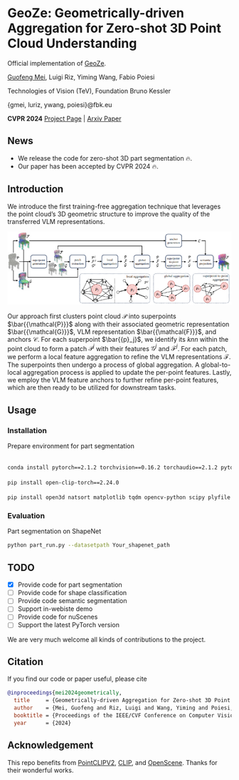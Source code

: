 # GeoZe: Geometrically-driven Aggregation for Zero-shot 3D Point Cloud Understanding

Official implementation of [GeoZe](https://arxiv.org/abs/2312.02244).


[Guofeng Mei](https://gfmei.github.io/),  Luigi Riz, Yiming Wang, Fabio Poiesi

Technologies of Vision (TeV), Foundation Bruno Kessler &nbsp; &nbsp;

{gmei, luriz, ywang, poiesi}@fbk.eu

**CVPR 2024**
[Project Page](https://luigiriz.github.io/geoze-website/) | [Arxiv Paper](https://arxiv.org/abs/2312.02244)

## News
* We release the code for zero-shot 3D part segmentation 🔥.
* Our paper has been accepted by CVPR 2024 🔥.


## Introduction
We introduce the first training-free aggregation technique that leverages the point cloud’s 3D geometric structure to improve 
the quality of the transferred VLM representations. 

<img src="assets/pipline.png" style="zoom: 120%;">

Our approach first clusters point cloud ${\mathcal{P}}$ into superpoints $\bar{{\mathcal{P}}}$ along with their 
associated geometric representation $\bar{{\mathcal{G}}}$, VLM representation $\bar{{\mathcal{F}}}$, and anchors ${{\mathcal{C}}}$. 
For each superpoint $\bar{{p}_j}$, we identify its $knn$ within the point cloud to form a patch ${\mathcal{P}}^j$ with their features ${\mathcal{G}}^j$ and ${\mathcal{F}}^j$.
For each patch, we perform a local feature aggregation to refine the VLM representations ${{\mathcal{F}}}$.
The superpoints then undergo a process of global aggregation. 
A global-to-local aggregation process is applied to update the per-point features.
Lastly, we employ the VLM feature anchors to further refine per-point features, which are then ready to be utilized for 
downstream tasks.

## Usage

### Installation
Prepare environment for part segmentation

```bash

conda install pytorch==2.1.2 torchvision==0.16.2 torchaudio==2.1.2 pytorch-cuda=11.8 -c pytorch -c nvidia

pip install open-clip-torch==2.24.0

pip install open3d natsort matplotlib tqdm opencv-python scipy plyfile

```

### Evaluation
 Part segmentation on ShapeNet

```bash
python part_run.py --datasetpath Your_shapenet_path
```

## TODO
- [x] Provide code for part segmentation
- [ ] Provide code for shape classification 
- [ ] Provide code semantic segmentation
- [ ] Support in-webiste demo
- [ ] Provide code for nuScenes
- [ ] Support the latest PyTorch version

We are very much welcome all kinds of contributions to the project.

## Citation
If you find our code or paper useful, please cite
```bibtex
@inproceedings{mei2024geometrically,
  title     = {Geometrically-driven Aggregation for Zero-shot 3D Point Cloud Understanding},
  author    = {Mei, Guofeng and Riz, Luigi and Wang, Yiming and Poiesi, Fabio},
  booktitle = {Proceedings of the IEEE/CVF Conference on Computer Vision and Pattern Recognition (CVPR)},
  year      = {2024}
```

## Acknowledgement

This repo benefits from [PointCLIPV2](https://github.com/yangyangyang127/PointCLIP_V2), [CLIP](https://github.com/openai/CLIP), 
and [OpenScene](https://github.com/pengsongyou/openscene). Thanks for their wonderful works.